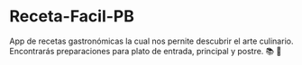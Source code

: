 # Receta-Facil-PB
App de recetas gastronómicas la cual nos pernite descubrir el arte
culinario. Encontrarás preparaciones para plato de entrada, principal y postre.
:books: :poop:
